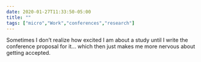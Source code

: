 ```yaml
---
date: 2020-01-27T11:33:50-05:00
title: ""
tags: ["micro","Work","conferences","research"]
---
```

Sometimes I don’t realize how excited I am about a study until I write the conference proposal for it... which then just makes me more nervous about getting accepted.
